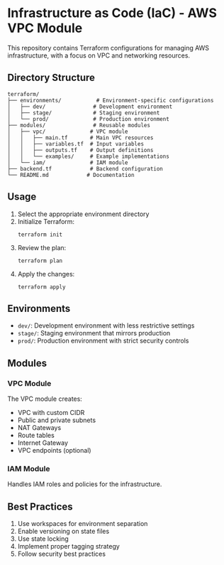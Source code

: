 # Infrastructure as Code (IaC) - AWS VPC Module

This repository contains Terraform configurations for managing AWS infrastructure, with a focus on VPC and networking resources.

## Directory Structure

```
terraform/
├── environments/           # Environment-specific configurations
│   ├── dev/               # Development environment
│   ├── stage/             # Staging environment
│   └── prod/              # Production environment
├── modules/               # Reusable modules
│   ├── vpc/              # VPC module
│   │   ├── main.tf       # Main VPC resources
│   │   ├── variables.tf  # Input variables
│   │   ├── outputs.tf    # Output definitions
│   │   └── examples/     # Example implementations
│   └── iam/              # IAM module
├── backend.tf            # Backend configuration
└── README.md            # Documentation
```

## Usage

1. Select the appropriate environment directory
2. Initialize Terraform:
   ```
   terraform init
   ```
3. Review the plan:
   ```
   terraform plan
   ```
4. Apply the changes:
   ```
   terraform apply
   ```

## Environments

- `dev/`: Development environment with less restrictive settings
- `stage/`: Staging environment that mirrors production
- `prod/`: Production environment with strict security controls

## Modules

### VPC Module

The VPC module creates:
- VPC with custom CIDR
- Public and private subnets
- NAT Gateways
- Route tables
- Internet Gateway
- VPC endpoints (optional)

### IAM Module

Handles IAM roles and policies for the infrastructure.

## Best Practices

1. Use workspaces for environment separation
2. Enable versioning on state files
3. Use state locking
4. Implement proper tagging strategy
5. Follow security best practices
